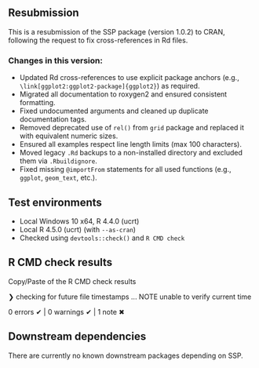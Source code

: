 ## Resubmission

This is a resubmission of the SSP package (version 1.0.2) to CRAN, following the request to fix cross-references in Rd files.

### Changes in this version:

- Updated Rd cross-references to use explicit package anchors (e.g., `\link[ggplot2:ggplot2-package]{ggplot2}`) as required.
- Migrated all documentation to roxygen2 and ensured consistent formatting.
- Fixed undocumented arguments and cleaned up duplicate documentation tags.
- Removed deprecated use of `rel()` from `grid` package and replaced it with equivalent numeric sizes.
- Ensured all examples respect line length limits (max 100 characters).
- Moved legacy `.Rd` backups to a non-installed directory and excluded them via `.Rbuildignore`.
- Fixed missing `@importFrom` statements for all used functions (e.g., `ggplot`, `geom_text`, etc.).

## Test environments

* Local Windows 10 x64, R 4.4.0 (ucrt)
* Local R 4.5.0 (ucrt) (with `--as-cran`)
* Checked using `devtools::check()` and `R CMD check`

## R CMD check results
Copy/Paste of the R CMD check results

❯ checking for future file timestamps ... NOTE
  unable to verify current time

0 errors ✔ | 0 warnings ✔ | 1 note ✖

## Downstream dependencies

There are currently no known downstream packages depending on SSP.
